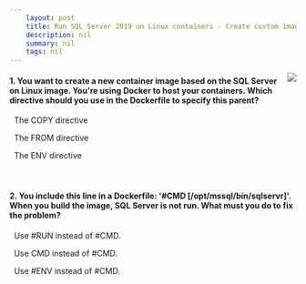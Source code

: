 ```yaml
---
    layout: post
    title: Run SQL Server 2019 on Linux containers - Create custom images
    description: nil
    summary: nil
    tags: nil
---
```



 <a target="_blank" href="https://docs.microsoft.com/en-us/learn/modules/run-sql-server-2017-linux-containers/4-use-docker-compose-deploy-multiple-containers/"><i class="fas fa-external-link-alt"></i> </a>
 <img align="right" src="https://docs.microsoft.com/en-us/learn/achievements/sqlserver/run-sql-server-2017-on-linux-containers.svg">
####  1. You want to create a new container image based on the SQL Server on Linux image. You're using Docker to host your containers. Which directive should you use in the Dockerfile to specify this parent?


<i class='far fa-square'></i> &nbsp;&nbsp;The COPY directive

<i class='fas fa-check-square' style='color: Dodgerblue;'></i> &nbsp;&nbsp;The FROM directive

<i class='far fa-square'></i> &nbsp;&nbsp;The ENV directive
<br />
<br />
<br />

####  2. You include this line in a Dockerfile: '#CMD [/opt/mssql/bin/sqlservr]'. When you build the image, SQL Server is not run. What must you do to fix the problem?


<i class='far fa-square'></i> &nbsp;&nbsp;Use #RUN instead of #CMD.

<i class='fas fa-check-square' style='color: Dodgerblue;'></i> &nbsp;&nbsp;Use CMD instead of #CMD.

<i class='far fa-square'></i> &nbsp;&nbsp;Use #ENV instead of #CMD.
<br />
<br />
<br />
